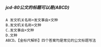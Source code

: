 ##### jcd-80公文的标题可以是(ABCD)
    A 发文机关名称+发文事由+文种
    B.发文机关名称+文种
    C.发文事由+文种
    D.文种
    ABCD。【金标尺解析】四个答案均是常见的公文标题写法